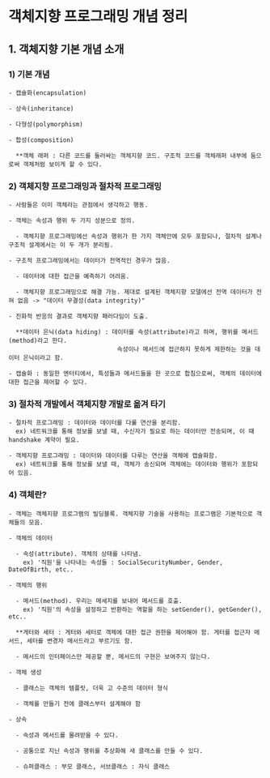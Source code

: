 # 객체지향 프로그래밍 개념 정리

## 1. 객체지향 기본 개념 소개

  ### 1) 기본 개념

    - 캡슐화(encapsulation)

    - 상속(inheritance)

    - 다형성(polymorphism)

    - 합성(composition)

      **객체 래퍼 : 다른 코드를 둘러싸는 객체지향 코드. 구조적 코드를 객체래퍼 내부에 둠으로써 객체처럼 보이게 할 수 있다.



  ### 2) 객체지향 프로그래밍과 절차적 프로그래밍

    - 사람들은 이미 객체라는 관점에서 생각하고 행동.

    - 객체는 속성과 행위 두 가지 성분으로 정의.

      - 객체지향 프로그래밍에선 속성과 행위가 한 가지 객체안에 모두 포함되나, 절차적 설계나 구조적 설계에서는 이 두 개가 분리됨.
      
    - 구조적 프로그래밍에서는 데이터가 전역적인 경우가 많음.
      
      - 데이터에 대한 접근을 예측하기 어려움.
      
      - 객체지향 프로그래밍으로 해결 가능. 제대로 설계된 객체지향 모델에선 전역 데이터가 전혀 없음 -> "데이터 무결성(data integrity)"
      
    - 진화적 반응의 결과로 객체지향 패러다임이 도출.
    
      **데이터 은닉(data hiding) : 데이터를 속성(attribute)라고 하며, 행위를 메서드(method)라고 한다. 
                                  속성이나 메서드에 접근하지 못하게 제한하는 것을 데이터 은닉이라고 함.
                                  
    - 캡슐화 : 동일한 엔터티에서, 특성들과 메서드들을 한 곳으로 합침으로써, 객체의 데이터에 대한 접근을 제어할 수 있다.
    
  
  ### 3) 절차적 개발에서 객체지향 개발로 옮겨 타기
  
    - 절차적 프로그래밍 : 데이터와 데이터를 다룰 연산을 분리함. 
      ex) 네트워크를 통해 정보를 보낼 때, 수신자가 필요로 하는 데이터만 전송되며, 이 때 handshake 계약이 필요.
      
    - 객체지향 프로그래밍 : 데이터와 데이터를 다루는 연산을 객체에 캡슐화함.
      ex) 네트워크를 통해 정보를 보낼 때, 객체가 송신되며 객체에는 데이터와 행위가 포함되어 있음.
      
      
   ### 4) 객체란?
   
    - 객체는 객체지향 프로그램의 빌딩블록. 객체지향 기술을 사용하는 프로그램은 기본적으로 객체들의 모음.
    
    - 객체의 데이터
    
      - 속성(attribute). 객체의 상태를 나타냄.
        ex) '직원'을 나타내는 속성들 : SocialSecurityNumber, Gender, DateOfBirth, etc..
        
    - 객체의 행위
      
      - 메서드(method). 우리는 메세지를 보내어 메서드를 호출.
        ex) '직원'의 속성을 설정하고 반환하는 역할을 하는 setGender(), getGender(), etc..
        
      **게터와 세터 : 게터와 세터로 객체에 대한 접근 권한을 제어해야 함. 게터를 접근자 메서드, 세터를 변경자 메서드라고 부르기도 함.
      
      - 메서드의 인터페이스만 제공할 뿐, 메서드의 구현은 보여주지 않는다.
      
    - 객체 생성
    
      - 클래스는 객체의 템플릿, 더욱 고 수준의 데이터 형식
      
      - 객체를 만들기 전에 클래스부터 설계해야 함
      
    - 상속
      
      - 속성과 메서드를 물려받을 수 있다.
      
      - 공통으로 지닌 속성과 행위를 추상화해 새 클래스를 만들 수 있다.
      
      - 슈퍼클래스 : 부모 클래스, 서브클래스 : 자식 클래스
    
      
    
   
    
